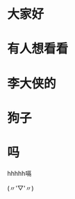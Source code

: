 <!DOCTYPE html>
<html lang="en">
<head>
    <meta charset="UTF-8">
</head>
<body>
<h1>大家好</h1>
<h1>有人想看看</h1>
<h1>李大侠的</h1>
<h1>狗子</h1>
<h1>吗</h1>
<p>hhhhh嗝</p>
<p>(〃'▽'〃)</p>
<img srs="2016-06-05 165144.jpg">
</body>
</html>
